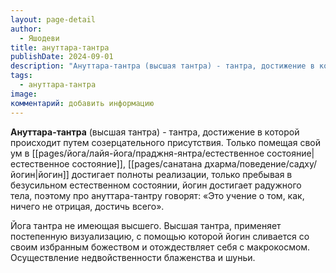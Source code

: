 ```yaml
---
layout: page-detail
author:
  - Яшодеви
title: ануттара-тантра
publishDate: 2024-09-01
description: "Ануттара-тантра (высшая тантра) - тантра, достижение в которой происходит путем созерцательного присутствия. Только помещая свой ум в естественное состояние, йогин достигает полноты реализации, только пребывая в безусильном естественном состоянии, йогин достигает радужного тела, поэтому про ануттара-тантру говорят: «Это учение о том, как, ничего не отрицая, достичь всего»."
tags:
  - ануттара-тантра
image: 
комментарий: добавить информацию
---
```

**Ануттара-тантра** (высшая тантра) - тантра, достижение в которой происходит путем созерцательного присутствия. Только помещая свой ум в [[pages/йога/лайя-йога/праджня-янтра/естественное состояние|естественное состояние]], [[pages/санатана дхарма/поведение/садху/йогин|йогин]] достигает полноты реализации, только пребывая в безусильном естественном состоянии, йогин достигает радужного тела, поэтому про ануттара-тантру говорят: «Это учение о том, как, ничего не отрицая, достичь всего».

Йога тантра не имеющая высшего. Высшая тантра, применяет постепенную визуализацию, с помощью которой йогин сливается со своим избранным божеством и отождествляет себя с макрокосмом. Осуществление недвойственности блаженства и шуньи.

